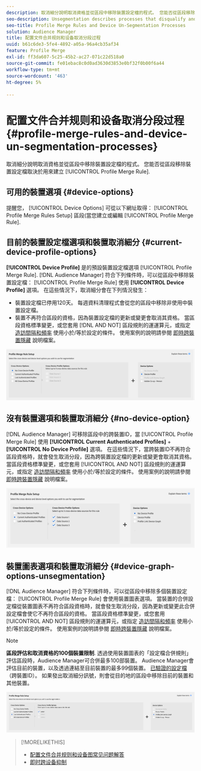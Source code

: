 ```yaml
---
description: 取消細分說明取消資格並從區段中移除裝置設定檔的程式。 您能否從區段移除裝置設定檔，取決於用來建立設定檔合併規則的裝置選項。
seo-description: Unsegmentation describes processes that disqualify and remove device profiles from segments. Your ability to remove a device profile from a segment depends on the device option used to create a Profile Merge Rule.
seo-title: Profile Merge Rules and Device Un-Segmentation Processes
solution: Audience Manager
title: 配置文件合并规则和设备取消分段过程
uuid: b61c6de3-5fe4-4892-a05a-96a4cb35af34
feature: Profile Merge
exl-id: ff3da607-5c25-45b2-ac27-071c22d518a0
source-git-commit: fe01ebac8c0d0ad3630d3853e0bf32f0b00f6a44
workflow-type: tm+mt
source-wordcount: '463'
ht-degree: 5%

---
```


# 配置文件合并规则和设备取消分段过程 {#profile-merge-rules-and-device-un-segmentation-processes}

取消細分說明取消資格並從區段中移除裝置設定檔的程式。 您能否從區段移除裝置設定檔取決於用來建立 [!UICONTROL Profile Merge Rule].

## 可用的裝置選項 {#device-options}

提醒您， [!UICONTROL Device Options] 可從以下網址取得： [!UICONTROL Profile Merge Rules Setup] 區段(當您建立或編輯 [!UICONTROL Profile Merge Rule].

## 目前的裝置設定檔選項和裝置取消細分 {#current-device-profile-options}

**[!UICONTROL Device Profile]** 是的預設裝置設定檔選項 [!UICONTROL Profile Merge Rule]. [!DNL Audience Manager] 符合下列條件時，可以從區段中移除裝置設定檔： [!UICONTROL Profile Merge Rule] 使用 **[!UICONTROL Device Profile]** 選項。 在這些情況下，取消細分會在下列情況發生：

* 裝置設定檔已停用120天。 每週資料清理程式會從您的區段中移除非使用中裝置設定檔。
* 裝置不再符合區段的資格，因為裝置設定檔的更新或變更會取消其資格。 當區段資格標準變更，或您套用 [!DNL AND NOT] 區段規則的運運算元，或指定 [造訪間隔和頻率](../segments/recency-and-frequency.md) 使用小於/等於設定的條件。 使用案例的說明請參閱 [即時跨裝置隱藏](instant-cross-device-suppression.md) 說明檔案。

![僅限裝置](assets/device-only.png)

## 沒有裝置選項和裝置取消細分 {#no-device-option}

[!DNL Audience Manager] 可移除區段中的跨裝置ID，當 [!UICONTROL Profile Merge Rule] 使用 **[!UICONTROL Current Authenticated Profiles]** + **[!UICONTROL No Device Profile]** 選項。 在這些情況下，當跨裝置ID不再符合區段資格時，就會發生取消分段，因為跨裝置設定檔的更新或變更會取消其資格。 當區段資格標準變更，或您套用 [!UICONTROL AND NOT] 區段規則的運運算元，或指定 [造訪間隔和頻率](../segments/recency-and-frequency.md) 使用小於/等於設定的條件。 使用案例的說明請參閱 [即時跨裝置隱藏](instant-cross-device-suppression.md) 說明檔案。

![](assets/current-no-device.png)

## 裝置圖表選項和裝置取消細分 {#device-graph-options-unsegmentation}

[!DNL Audience Manager] 符合下列條件時，可以從區段中移除多個裝置設定檔： [!UICONTROL Profile Merge Rule] 會使用裝置圖表選項。 當裝置的合併設定檔從裝置圖表不再符合區段資格時，就會發生取消分段，因為更新或變更此合併設定檔會使它不再符合區段的資格。 當區段資格標準變更，或您套用 [!UICONTROL AND NOT] 區段規則的運運算元，或指定 [造訪間隔和頻率](../segments/recency-and-frequency.md) 使用小於/等於設定的條件。 使用案例的說明請參閱 [即時跨裝置隱藏](instant-cross-device-suppression.md) 說明檔案。

>[!NOTE]
>
>**區段評估和取消資格的100個裝置限制**.
>透過使用裝置圖表的「設定檔合併規則」評估區段時，Audience Manager可合併最多100部裝置。 Audience Manager會評估目前的裝置，以及透過連結至目前裝置的最多99個裝置。 [已驗證的設定檔](../../reference/visitor-authentication-states.md) （跨裝置ID）。 如果發出取消細分訊號，則會從目的地的區段中移除目前的裝置和其他裝置。

![](assets/last-device-graph.png)

>[!MORELIKETHIS]
>
>* [配置文件合并规则和设备图常见问题解答](../../faq/faq-profile-merge.md)
>* [即时跨设备抑制](instant-cross-device-suppression.md)

